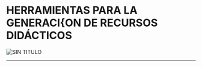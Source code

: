 # HERRAMIENTAS PARA LA GENERACI{ON DE RECURSOS DIDÁCTICOS
![SIN TITULO](http://cmapspublic2.ihmc.us/rid=1H31W66KM-1JGN4MQ-6V/NI%C3%91OS%20APRENDIENDO%20OMAIRA%20MU%C3%91OZ.cmap?rid=1H31W66KM-1JGN4MQ-6V&partName=htmljpeg)
***


